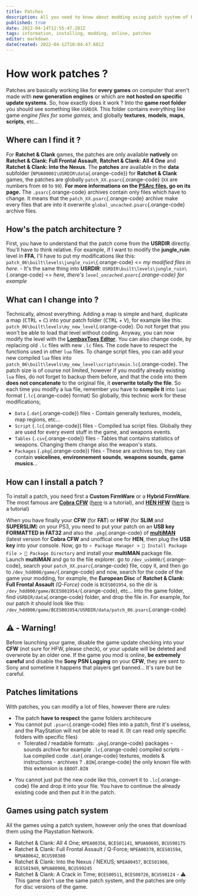 ```yaml
---
title: Patches
description: All you need to know about modding using patch system of Ratchet & Clank (FFA to ItN)
published: true
date: 2022-04-14T12:55:47.281Z
tags: information, installing, modding, online, patches
editor: markdown
dateCreated: 2022-04-12T10:04:47.681Z
---
```


# How work patches ?
Patches are basically working like for **every games** on computer that aren't made with **new generation engines** or which are **not hosted on specific update systems**.
So, how exactly does it work ?
Into the **game root folder** you should see something like `USRDIR`. This folder contains everything like game *engine files for some games*, and globally **textures**, **models**, **maps**, **scripts**, etc...

## Where can I find it ?
For **Ratchet & Clank** games, the patches are only available **natively** on **Ratchet & Clank: Full Frontal Assault**, **Ratchet & Clank: All 4 One** and **Ratchet & Clank: Into the Nexus**.
The **patches** are available in the **data** subfolder (`NPUA00001\USRDIR\data`{.orange-code}) for **Ratchet & Clank** games, the patches are globally `patch_XX.psarc`{.orange-code} (`XX` are numbers from `00` to `99`).
**For more informations on the [PSArc files](./filesformat#psarc), go on its page.**
The `.psarc`{.orange-code} archives contain only files which have to change. It means that the `patch_XX.psarc`{.orange-code} archive make every files that are into it overwrite `global_uncached.psarc`{.orange-code} archive files.

## How's the patch architecture ?
First, you have to understand that the patch come from the **USRDIR** directly. You'll have to think relative.
For example, if I want to modify the **jungle_ruin** level in **FFA**, I'll have to put my modifications like this:
`patch_06\built\levels\jungle_ruin\`{.orange-code} <= *my modified files in here.* - It's the same thing into **USRDIR**:
`USRDIR\built\levels\jungle_ruin\`{.orange-code} <= *here, there's `level_uncached.psarc`{.orange-code} for example*

## What can I change into ?
Technically, almost everything. Adding a map is simple and hard, duplicate a map (<kbd>CTRL</kbd> + <kbd>C</kbd>) into your patch folder (<kbd>CTRL</kbd> + <kbd>V</kbd>), for example like this: `patch_06\built\levels\my_new_level`{.orange-code}. Do not forget that you won't be able to load that level without coding. Anyway, you can now modify the level with the **[LombaxToes Editor](../tools/lteditor)**.
You can also change code, by replacing old `.lc` files with new `.lc` files. The code have to respect the functions used in other `lua` files.
To change script files, you can add your new compiled `lua` files into `patch_06\built\levels\my_new_level\scripts\main.lc`{.orange-code}.
The patch size is of course not limited, however if you modify already existing `lua` files, do not forget to backup them before, and that the code into them **does not concatenate** to the original file, it **overwrite totally the file**. So each time you modify a lua file, remember you have to **compile it** into `luac` format (`.lc`{.orange-code} format)
So globally, this technic work for these modifications[:](https://www.youtube.com/watch?v=dQw4w9WgXcQ)
* `Data` (`.dat`{.orange-code}) files - Contain generally textures, models, map regions, etc...
* `Script` (`.lc`{.orange-code}) files - Compiled lua script files. Globally they are used for every event stuff in the game, and weapons events.
* `Tables` (`.csv`{.orange-code}) files - Tables that contains statistics of weapons. Changing them change also the weapon's stats.
* `Packages` (`.pkg`{.orange-code}) files - These are archives too, they can contain **voicelines**, **environnement sounds**, **weapons sounds**, **game musics**...

## How can I install a patch ?
To install a patch, you need first a **Custom FirmWare** or a **Hybrid FirmWare**. The most famous are **[Cobra CFW](https://www.psx-place.com/threads/ps3xploit-flash-writer-aka-cfw-installer-supports-all-ps3-fat-models-most-slim-models.16876/)** ([here](https://www.youtube.com/watch?v=QldjWRGH0wA&ab_channel=MrMario2011) is a tutorial), and **[HEN HFW](http://ps3xploit.com/)** ([here](https://www.youtube.com/watch?v=xGS_Ryx_7r8&ab_channel=MrMario2011) is a tutorial)

When you have finally your **CFW** (for **FAT**) or **HFW** (for **SLIM** and **SUPERSLIM**) on your PS3, you need to put your patch on an **USB key FORMATTED in FAT32** and also the `.pkg`{.orange-code} of **[multiMAN](https://store.brewology.com/ahomebrew.php?brewid=24)** (latest version for **Cobra CFW** and unoffical one for **HEN**, then plug the **USB key** into your console.
Now, go to `⭐ Package Manager > 📁 Install Package File > 📁 Package Directory` and install your **multiMAN** package file.
Launch **multiMAN** and go to the file explorer.
go to `/dev_usb000/`{.orange-code}, search your `patch_XX.psarc`{.orange-code} file, copy it, and then go to `/dev_hdd000/game/`{.orange-code} and now, search for the code of the game your modding, for example, the **European Disc** of **Ratchet & Clank: Full Frontal Assault** *(Q-Force)* code is `BCES001954`, so the dir is `/dev_hdd000/game/BCES001954/`{.orange-code}, etc...
Into the game folder, find `USRDIR/data`{.orange-code} folder, and drop the file in.
For example, for our patch it should look like this: `/dev_hdd000/game/BCES001954/USRDIR/data/patch_06.psarc`{.orange-code}

## ⚠️ - Warning!
Before launching your game, disable the game update checking into your **CFW** (not sure for HFW, please check), or your update will be deleted and overwrote by an older one. If the game you mod is online, **be extremely careful** and disable the **Sony PSN Logging** on your **CFW**, they are sent to Sony and sometime it happens that players get banned... It's rare but be careful.

## Patches limitations
With patches, you can modify a lot of files, however there are rules:
- The patch **have to respect** the game folders architecure
- You cannot put `.psarc`{.orange-code} files into a patch, first it's useless, and the PlayStation will not be able to read it. (It can read only specific folders with specific files)
	- Tolerated / readable formats:
    `.pkg`{.orange-code} packages - sounds archive for example
		`.lc`{.orange-code} compiled scripts - lua compiled code
		`.dat`{.orange-code} textures, models & instructions - archives ?
   	`.BIN`{.orange-code} the only known file with this extension is `EBOOT.BIN`
* You cannot just put the new code like this, convert it to `.lc`{.orange-code} file and drop it into your file. You have to continue the already existing code and then put it in the patch.

## Games using patch system
All the games using a patch system, however only the ones that download them using the Playstation Network.
- Ratchet & Clank: All 4 One; `NPEA00356`, `BCES01141`, `NPUA80695`, `BCUS98175`
- Ratchet & Clank: Full Frontal Assault / Q-Force; `NPEA00378`, `BCES01594`, `NPUA80642`, `BCUS98380`
- Ratchet & Clank: Into the Nexus / NEXUS; `NPEA00457`, `BCES01908`, `BCES01949`, `NPUA80908`, `BCUS99245`
- Ratchet & Clank: A Crack in Time; `BCES00511`, `BCES00726`, `BCUS98124` - ⚠️ This game don't use the same patch system, and the patches are only for disc versions of the game.